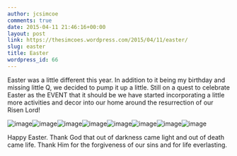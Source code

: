 ```yaml
---
author: jcsimcoe
comments: true
date: 2015-04-11 21:46:16+00:00
layout: post
link: https://thesimcoes.wordpress.com/2015/04/11/easter/
slug: easter
title: Easter
wordpress_id: 66
---
```


Easter was a little different this year. In addition to it being my birthday and missing little Q, we decided to pump it up a little. Still on a quest to celebrate Easter as the EVENT that it should be we have started incorporating a little more activities and decor into our home around the resurrection of our Risen Lord!

![image](/public/assets/ce3d2394059f3b7f0aed842aed4a90d8/tumblr_inline_nmnwciteYU1qb8l8q_1280.jpg)![image](/public/assets/5c9ec98c2722e80070882531b0bfb23f/tumblr_inline_nmnw3pJItP1qb8l8q_1280.jpg)![image](/public/assets/8381d8b5528ebfb18dcfb1e403f21aa1/tumblr_inline_nmnw9y9ukV1qb8l8q_1280.jpg)![image](/public/assets/a55719e1c6df795ed92777490469df63/tumblr_inline_nmnvziDRHZ1qb8l8q_1280.jpg)![image](/public/assets/8adbc0783b71ac4335af797e6a4ebc1b/tumblr_inline_nmnw0bEFT71qb8l8q_1280.jpg)![image](/public/assets/3b84a16c76bdb29f952869103317c885/tumblr_inline_nmnw14Irir1qb8l8q_1280.jpg)![image](/public/assets/69d0db1716b823d69c346bac3755151f/tumblr_inline_nmnweoeUXn1qb8l8q_1280.jpg)![image](/public/assets/e98d943e09782ec02794c642cf3f9007/tumblr_inline_nmnwr7wQSD1qb8l8q_1280.jpg)

Happy Easter. Thank God that out of darkness came light and out of death came life. Thank Him for the forgiveness of our sins and for life everlasting.
